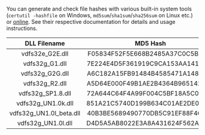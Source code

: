 You can generate and check file hashes with various built-in system tools (`certutil -hashfile` on Windows, `md5sum`/`sha1sum`/`sha256sum` on Linux etc.) or [online](http://onlinemd5.com/). See their respective documentation for details and usage instructions.


| DLL Filename				 | MD5 Hash							 | SHA1 Hash								 | SHA-256 Hash														 |
| :------------------------: | :-------------------------------: | :---------------------------------------: | :---------------------------------------------------------------: |
| vdfs32e_G2E.dll			 | F05834F52F5E668B2485A37C0C5B8EFA	 | 222FF8219ABB2E8A05604B7CAAAD8E8470A2E689	 | A1AFA95D00860FD417A1A6789C5599B7D3AAF984483A2AA03808C64AD219299A	 |
| vdfs32g_G1.dll			 | 7E224E4D5F361919C9CA153AA141EAEE	 | 1638E680BD701CD54576DC8985F35F5D3951CEDB	 | BC08A6DFFCF69FE8383B69B8F1C41E7E9B6DEFFD95BABBA656B7CFCE727B9B76	 |
| vdfs32g_G2G.dll			 | A6C182A15FB91484B4585471A1484EF5	 | 5206302A96D06A8CF0A49F2FDCCFDAE36E354397	 | E36D576243D237A2FDB5EE8C2084B4AB8B1482AB005FED9A87582C2DE2130198	 |
| vdfs32g_R2.dll			 | A5D64E000F49B1AE2B4364B9651426CA	 | 57824B7D30AD74F541B2B2E7EEE9ED0DAAF8B7C7	 | 5F981C135CDB0D6EF93F51C853C4CAAE6A0A20DC4093A5015FAB5634A3FD2C42	 |
| vdfs32g_SP1.8.dll			 | 72A644C64F4A99F004C5BF18A5C03F09	 | DD7AB156C41B11DB449EBAA66011DF01553EBD4B	 | AAE0B9E201C2B7D235FC6E1869369187DFCD325871F7B50C85AB29EFADE06E70	 |
| vdfs32g_UN1.0k.dll		 | 851A21C5740D199B634C01AE2DE00F48	 | 5D7F64B1D68F123C8E64D8DD7FEEB888488F3061	 | E5C763B3E3A72A719E3695B096AB71D1D783F23B9644EC029957758999BFD6CF	 |
| vdfs32g_UN1.0l_beta.dll	 | 40B3BE5689490770DB5C91EF88F46D61	 | 2F083786FA42BC325935A4BD966220DA2C1E4E8C	 | 4E2E5842F58611BF8E181EBF078CE6A10E6444A78A2D60E5B2C7929D7CEAF090	 |
| vdfs32g_UN1.0l.dll		 | D4D5A5AB8022E3A8A431624F562AF786	 | 7802F7E99E13770EDE1C0D52D4256A11FE79BD57	 | 46C586370D9178CDBD007266C1804C193CC95389335598AC27779BE0968A1CC8	 |
